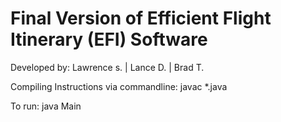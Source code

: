 # Final Version of Efficient Flight Itinerary (EFI) Software
Developed by: Lawrence s. | Lance D. | Brad T.

Compiling Instructions via commandline:
javac *.java

To run: java Main
